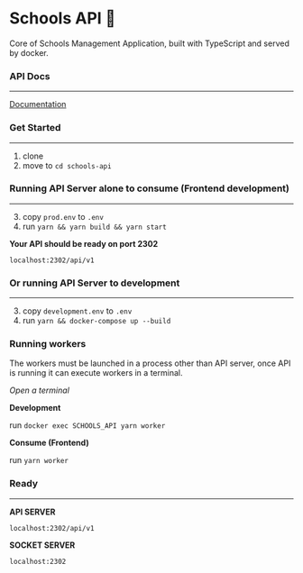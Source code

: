 # Schools API 🚀

Core of Schools Management Application, built with TypeScript and served by docker.

### API Docs
---

[Documentation](https://documenter.getpostman.com/view/7831505/S1Zw6VCU?version=latest)

### Get Started
---

1. clone
2. move to ``` cd schools-api ```

### Running API Server alone to consume (Frontend development)
---

3. copy ``` prod.env ``` to ``` .env ```
4. run ``` yarn && yarn build && yarn start ```

**Your API should be ready on port 2302**

``` localhost:2302/api/v1 ```


### Or running API Server to development
---

3. copy ``` development.env ``` to ``` .env ```
4. run ``` yarn && docker-compose up --build ```


### Running workers

The workers must be launched in a process other than API server,
once API is running it can execute workers in a terminal.

_Open a terminal_

**Development**

run ``` docker exec SCHOOLS_API yarn worker ```

**Consume (Frontend)**

run ``` yarn worker ```

### Ready
---

**API SERVER**

``` localhost:2302/api/v1 ```

**SOCKET SERVER**

``` localhost:2302 ```